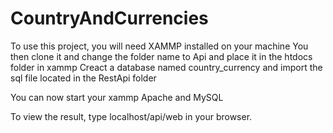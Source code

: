 # CountryAndCurrencies

To use this project, you will need XAMMP installed on your machine
You then clone it and change the folder name to Api and place it in the htdocs folder in xammp
Creact a database named country_currency and import the sql file located in the RestApi folder

You can now start your xammp Apache and MySQL

To view the result, type localhost/api/web in your browser.

